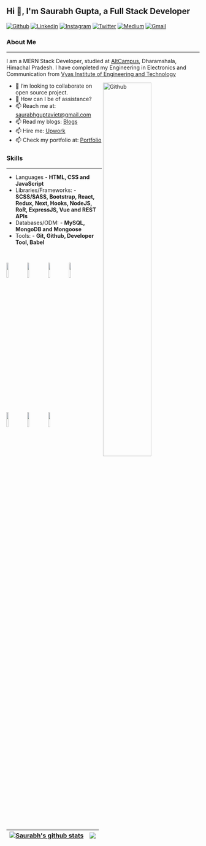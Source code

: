 ## Hi 👋, I'm Saurabh Gupta, a Full Stack Developer ##

[![Github](https://img.shields.io/badge/-Github-000?style=flat&logo=Github&logoColor=white)](https://github.com/saurabhgupta26)
[![Linkedin](https://img.shields.io/badge/-LinkedIn-blue?style=flat&logo=Linkedin&logoColor=white)](https://www.linkedin.com/in/codingwithsaurabh/)
[![Instagram](https://img.shields.io/badge/-Instagram-c13584?style=flat&labelColor=c13584&logo=instagram&logoColor=white)](https://www.instagram.com/saurabhgupta26/)
[![Twitter](https://img.shields.io/badge/-Twitter-1ca0f1?style=flat-square&labelColor=1ca0f1&logo=twitter&logoColor=white&link=https://twitter.com/guptasaurabh26)](https://twitter.com/guptasaurabh26)
[![Medium](https://img.shields.io/badge/-Medium-03a57a?style=flat-square&labelColor=000000&logo=Medium&link=https://medium.com/@saurabhguptaviet/)](https://medium.com/@saurabhguptaviet)
[![Gmail](https://img.shields.io/badge/-Gmail-c14438?style=flat&logo=Gmail&logoColor=white)](mailto:saurabhguptaviet@gmail.com)
&nbsp;

### About Me ###
----------------------------------------------------------------------------------------------------------------------------
I am a MERN Stack Developer, studied at [AltCampus](https://altcampus.io/), Dharamshala, Himachal Pradesh.
I have completed my Engineering in Electronics and Communication from [Vyas Institute of Engineering and Technology](http://www.vyaseducation.org/Viet/)

<img width="50%" align="right" alt="Github" src="https://raw.githubusercontent.com/onimur/.github/master/.resources/git-header.svg" />

- 👯 I’m looking to collaborate on open source project.
- 💬 How can I be of assistance?
- 📫 Reach me at: saurabhguptaviet@gmail.com
- 📫 Read my blogs: [Blogs](https://medium.com/@saurabhguptaviet/)
- 📫 Hire me: [Upwork](https://www.upwork.com/o/profiles/users/~01827e55d2191180cc/)
- 📫 Check my portfolio at: [Portfolio](https://codingwithsaurabh.netlify.app/)

### Skills ###
----------------------------------------------------------------------------------------------------------------------------
- Languages - **HTML, CSS and JavaScript**
- Libraries/Frameworks: - **SCSS/SASS, Bootstrap, React, Redux, Next, Hooks, NodeJS, RoR, ExpressJS, Vue and REST APIs**
- Databases/ODM: - **MySQL, MongoDB and Mongoose**
- Tools: - **Git, Github, Developer Tool, Babel**

<br>
<p>
  <code><img width="10%" src="https://www.vectorlogo.zone/logos/javascript/javascript-ar21.svg"></code>
  <code><img width="10%" src="https://www.vectorlogo.zone/logos/reactjs/reactjs-ar21.svg"></code>
  <code><img width="10%" src="https://www.vectorlogo.zone/logos/nodejs/nodejs-ar21.svg"></code>
  <code><img width="10%" src="https://www.vectorlogo.zone/logos/expressjs/expressjs-ar21.svg"></code>
  <code><img width="10%" src="https://www.vectorlogo.zone/logos/mongodb/mongodb-ar21.svg"></code>
  <code><img width="10%" src="https://www.vectorlogo.zone/logos/w3_html5/w3_html5-ar21.svg"></code>
  <code><img width="10%" src="https://www.vectorlogo.zone/logos/git-scm/git-scm-ar21.svg"></code>
</p>

<br>

| <a href="https://github.com/saurabhgupta26/github-readme-stats"><img align="center" src="https://github-readme-stats.vercel.app/api?username=saurabhgupta26&show_icons=true&include_all_commits=true&theme=buefy&hide_border=true" alt="Saurabh's github stats" /></a> | <a href="https://github.com/saurabhgupta26/github-readme-stats"><img align="center" src="https://github-readme-stats.vercel.app/api/top-langs/?username=saurabhgupta26&layout=compact&theme=buefy&hide_border=true" /></a> |
| ------------- | ------------- |
